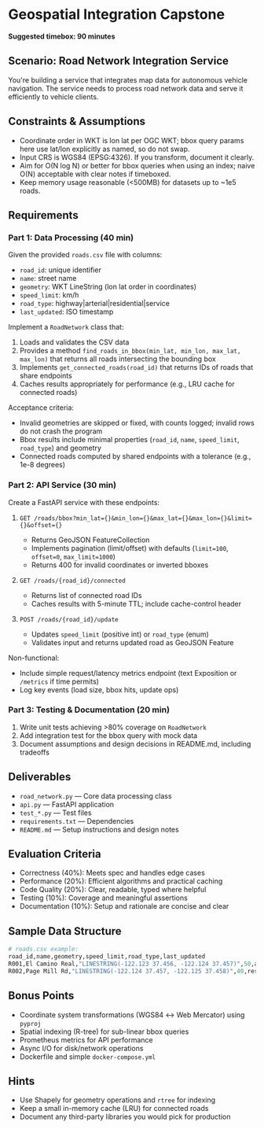# Geospatial Integration Capstone
**Suggested timebox: 90 minutes**

## Scenario: Road Network Integration Service

You're building a service that integrates map data for autonomous vehicle navigation. The service needs to process road network data and serve it efficiently to vehicle clients.

## Constraints & Assumptions

- Coordinate order in WKT is lon lat per OGC WKT; bbox query params here use lat/lon explicitly as named, so do not swap.
- Input CRS is WGS84 (EPSG:4326). If you transform, document it clearly.
- Aim for O(N log N) or better for bbox queries when using an index; naive O(N) acceptable with clear notes if timeboxed.
- Keep memory usage reasonable (<500MB) for datasets up to ~1e5 roads.

## Requirements

### Part 1: Data Processing (40 min)
Given the provided `roads.csv` file with columns:
- `road_id`: unique identifier
- `name`: street name
- `geometry`: WKT LineString (lon lat order in coordinates)
- `speed_limit`: km/h
- `road_type`: highway|arterial|residential|service
- `last_updated`: ISO timestamp

Implement a `RoadNetwork` class that:
1. Loads and validates the CSV data
2. Provides a method `find_roads_in_bbox(min_lat, min_lon, max_lat, max_lon)` that returns all roads intersecting the bounding box
3. Implements `get_connected_roads(road_id)` that returns IDs of roads that share endpoints
4. Caches results appropriately for performance (e.g., LRU cache for connected roads)

Acceptance criteria:
- Invalid geometries are skipped or fixed, with counts logged; invalid rows do not crash the program
- Bbox results include minimal properties (`road_id`, `name`, `speed_limit`, `road_type`) and geometry
- Connected roads computed by shared endpoints with a tolerance (e.g., 1e-8 degrees)

### Part 2: API Service (30 min)
Create a FastAPI service with these endpoints:
1. `GET /roads/bbox?min_lat={}&min_lon={}&max_lat={}&max_lon={}&limit={}&offset={}`
   - Returns GeoJSON FeatureCollection
   - Implements pagination (limit/offset) with defaults (`limit=100`, `offset=0`, `max_limit=1000`)
   - Returns 400 for invalid coordinates or inverted bboxes

2. `GET /roads/{road_id}/connected`
   - Returns list of connected road IDs
   - Caches results with 5-minute TTL; include cache-control header

3. `POST /roads/{road_id}/update`
   - Updates `speed_limit` (positive int) or `road_type` (enum)
   - Validates input and returns updated road as GeoJSON Feature

Non-functional:
- Include simple request/latency metrics endpoint (text Exposition or `/metrics` if time permits)
- Log key events (load size, bbox hits, update ops)

### Part 3: Testing & Documentation (20 min)
1. Write unit tests achieving >80% coverage on `RoadNetwork`
2. Add integration test for the bbox query with mock data
3. Document assumptions and design decisions in README.md, including tradeoffs

## Deliverables
- `road_network.py` — Core data processing class
- `api.py` — FastAPI application
- `test_*.py` — Test files
- `requirements.txt` — Dependencies
- `README.md` — Setup instructions and design notes

## Evaluation Criteria
- Correctness (40%): Meets spec and handles edge cases
- Performance (20%): Efficient algorithms and practical caching
- Code Quality (20%): Clear, readable, typed where helpful
- Testing (10%): Coverage and meaningful assertions
- Documentation (10%): Setup and rationale are concise and clear

## Sample Data Structure
```python
# roads.csv example:
road_id,name,geometry,speed_limit,road_type,last_updated
R001,El Camino Real,"LINESTRING(-122.123 37.456, -122.124 37.457)",50,arterial,2024-01-15T10:00:00Z
R002,Page Mill Rd,"LINESTRING(-122.124 37.457, -122.125 37.458)",40,residential,2024-01-15T10:00:00Z
```

## Bonus Points
- Coordinate system transformations (WGS84 ↔ Web Mercator) using `pyproj`
- Spatial indexing (R-tree) for sub-linear bbox queries
- Prometheus metrics for API performance
- Async I/O for disk/network operations
- Dockerfile and simple `docker-compose.yml`

## Hints
- Use Shapely for geometry operations and `rtree` for indexing
- Keep a small in-memory cache (LRU) for connected roads
- Document any third-party libraries you would pick for production